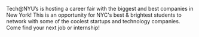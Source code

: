 Tech@NYU’s is hosting a career fair with the biggest and best companies in New York! This is an opportunity for NYC's best & brightest students to network with some of the coolest startups and technology companies. Come find your next job or internship!